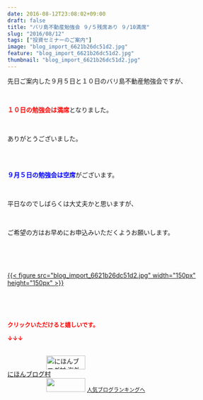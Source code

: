 ```yaml
---
date: 2016-08-12T23:08:02+09:00
draft: false
title: "バリ島不動産勉強会 ９/５残席あり ９/10満席"
slug: "2016/08/12"
tags: ["投資セミナーのご案内"]
image: "blog_import_6621b26dc51d2.jpg"
feature: "blog_import_6621b26dc51d2.jpg"
thumbnail: "blog_import_6621b26dc51d2.jpg"
---
```

<p>先日ご案内した９月５日と１０日のバリ島不動産勉強会ですが、</p><br/><p><font color="#ff0000"><strong>１０日の勉強会は満席</strong></font>となりました。</p><br/><p>ありがとうございました。</p><br/><br/><p><font color="#0000ff"><strong>９月５日の勉強会は空席</strong></font>がございます。</p><br/><p>平日なのでしばらくは大丈夫かと思いますが、</p><br/><p>ご希望の方はお早めにお申込みいただくようお願いします。</p><br/><br/><p><br/><a href="blog_import_6621b26f00c9c.jpg">{{< figure src="blog_import_6621b26dc51d2.jpg" width="150px" height="150px" >}}</a><br/></p><br/><p><br/></p><p><font color="#ff0000" size="2"><strong>クリックいただけると嬉しいです。<br/></strong></font></p><p><font color="#ff0000" size="2"><strong>↓↓↓</strong></font></p><p><br/><a href="ranking.html?p_cid=01260127" target="_blank"><img border="0" alt="にほんブログ村 海外生活ブログ バリ島情報へ" src="data:image/svg+xml;charset=utf-8,%3Csvg%20xmlns%3D%22http%3A%2F%2Fwww.w3.org%2F2000%2Fsvg%22%20title%3D%22Placeholder%20for%20Images%22%20role%3D%22presentation%22%20viewBox%3D%220%200%2088%2031%22%20%2F%3E" width="88" height="31" data-src="https://img-proxy.blog-video.jp/images?url=http%3A%2F%2Foverseas.blogmura.com%2Fbali%2Fimg%2Fbali88_31.gif" style="aspect-ratio: auto 88 / 31;"/><noscript><img border="0" alt="にほんブログ村 海外生活ブログ バリ島情報へ" src="https://img-proxy.blog-video.jp/images?url=http%3A%2F%2Foverseas.blogmura.com%2Fbali%2Fimg%2Fbali88_31.gif" width="88" height="31"></noscript></a><br/><a href="ranking.html?p_cid=01260127" target="_blank">にほんブログ村</a> <br/><a title="人気ブログランキングへ" href="link.php?1804582"><img border="0" src="data:image/svg+xml;charset=utf-8,%3Csvg%20xmlns%3D%22http%3A%2F%2Fwww.w3.org%2F2000%2Fsvg%22%20title%3D%22Placeholder%20for%20Images%22%20role%3D%22presentation%22%20viewBox%3D%220%200%2088%2031%22%20%2F%3E" width="88" height="31" data-src="https://blog.with2.net/img/banner/banner_22.gif" style="aspect-ratio: auto 88 / 31;"/><noscript><img border="0" src="https://blog.with2.net/img/banner/banner_22.gif" width="88" height="31"></noscript></a> <a style="FONT-SIZE: 12px" href="link.php?1804582">人気ブログランキングへ</a> </p>

